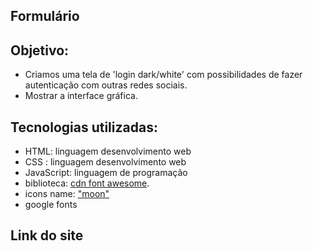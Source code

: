 ## Formulário

## Objetivo: 
- Criamos uma tela de 'login dark/white' com possibilidades de fazer autenticação com outras redes sociais.
- Mostrar a interface gráfica.

## Tecnologias utilizadas:

- HTML: linguagem desenvolvimento web
- CSS : linguagem desenvolvimento web
- JavaScript: linguagem de programação
- biblioteca: <a href="https://cdnjs.com/libraries/font-awesome">cdn font awesome</a>.
- icons name:  <a href="https://fontawesome.com/search?q=moon&o=r">"moon"</a>
- google fonts 

## Link do site






